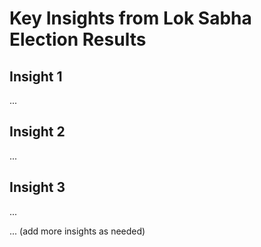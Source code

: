 # Key Insights from Lok Sabha Election Results

## Insight 1
...

## Insight 2
...

## Insight 3
...

... (add more insights as needed)
